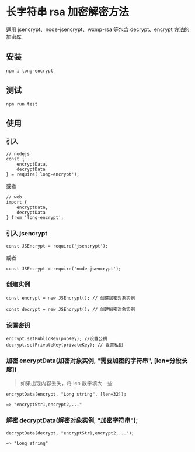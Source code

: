 # 长字符串 rsa 加密解密方法

适用 jsencrypt、node-jsencrypt、wxmp-rsa 等包含 decrypt、encrypt 方法的加密库

## 安装

`npm i long-encrypt`

## 测试

`npm run test`

## 使用

### 引入

```
// nodejs
const {
    encryptData,
    decryptData
} = require('long-encrypt');
```

或者

```
// web
import {
    encryptData,
    decryptData
} from 'long-encrypt';
```

### 引入 jsencrypt

```
const JSEncrypt = require('jsencrypt');
```

或者

```
const JSEncrypt = require('node-jsencrypt');
```

### 创建实例

```
const encrypt = new JSEncrypt(); // 创建加密对象实例

const decrypt = new JSEncrypt(); // 创建解密对象实例
```

### 设置密钥

```
encrypt.setPublicKey(pubKey); //设置公钥
decrypt.setPrivateKey(privateKey); // 设置私钥
```

### 加密 encryptData(加密对象实例, "需要加密的字符串", [len=分段长度])

> 如果出现内容丢失，将 len 数字填大一些

```
encryptData(encrypt, "Long string", [len=32]);

=> "encryptStr1,encrypt2,..."
```

### 解密 decryptData(解密对象实例, "加密字符串");

```
decryptData(decrypt, "encryptStr1,encrypt2,...");

=> "Long string"
```
